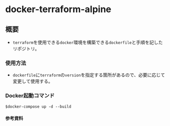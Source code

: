 # docker-terraform-alpine
## 概要
- `terraform`を使用できる`docker`環境を構築できる`dockerfile`と手順を記したリポジトリ。

### 使用方法
- `dockerfile`に`terraform`の`version`を指定する箇所があるので、必要に応じて変更して使用する。

### Docker起動コマンド
```bash:
$docker-compose up -d --build
```

#### 参考資料
